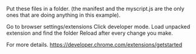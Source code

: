 Put these files in a folder.  (the manifest and the myscript.js are the only ones that are doing anything in this example).

Go to browser settings/extensions 
Click developer mode.
Load unpacked extension and find the folder
Reload after every change you make.

For more details.
https://developer.chrome.com/extensions/getstarted
